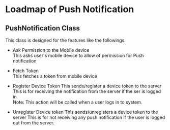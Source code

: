 # Loadmap of Push Notification

## PushNotification Class

This class is designed for the features like the followings.  

- Ask Permission to the Mobile device  
  This asks user's mobile device to allow of permission for Push notification

- Fetch Token  
  This fetches a token from mobile device  

- Register Device Token
  This sends/register a device token to the server  
  This is for receiving the notification from the server if the ser is logged in  
  Note: This action will be called when a user logs in to system.

- Unregister Device token
  This sends/unregisters a device token to the server
  This is for not receiving any push notification if the user is logged out from the server.  


